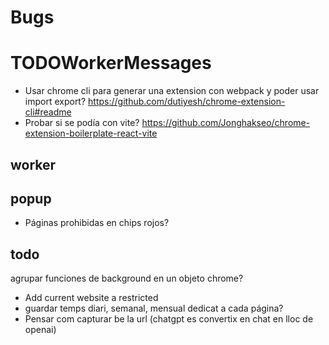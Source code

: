 # Bugs
# TODOWorkerMessages
- Usar chrome cli para generar una extension con webpack y poder usar import export? https://github.com/dutiyesh/chrome-extension-cli#readme
- Probar si se podía con vite? https://github.com/Jonghakseo/chrome-extension-boilerplate-react-vite

## worker

## popup
- Páginas prohibidas en chips rojos?

## todo
agrupar funciones de background en un objeto chrome?

- Add current website a restricted
- guardar temps diari, semanal, mensual dedicat a cada página?
- Pensar com capturar be la url (chatgpt es convertix en chat en lloc de openai)
